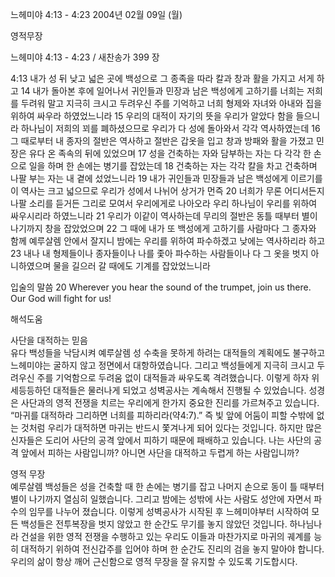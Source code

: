 느헤미야 4:13 - 4:23 
2004년 02월 09일 (월)

영적무장



느헤미야 4:13 - 4:23 / 새찬송가 399 장


4:13 내가 성 뒤 낮고 넓은 곳에 백성으로 그 종족을 따라 칼과 창과 활을 가지고 서게 하고 14 내가 돌아본 후에 일어나서 귀인들과 민장과 남은 백성에게 고하기를 너희는 저희를 두려워 말고 지극히 크시고 두려우신 주를 기억하고 너희 형제와 자녀와 아내와 집을 위하여 싸우라 하였었느니라 15 우리의 대적이 자기의 뜻을 우리가 알았다 함을 들으니라 하나님이 저희의 꾀를 폐하셨으므로 우리가 다 성에 돌아와서 각각 역사하였는데 16 그 때로부터 내 종자의 절반은 역사하고 절반은 갑옷을 입고 창과 방패와 활을 가졌고 민장은 유다 온 족속의 뒤에 있었으며 17 성을 건축하는 자와 담부하는 자는 다 각각 한 손으로 일을 하며 한 손에는 병기를 잡았는데 18 건축하는 자는 각각 칼을 차고 건축하며 나팔 부는 자는 내 곁에 섰었느니라 19 내가 귀인들과 민장들과 남은 백성에게 이르기를 이 역사는 크고 넓으므로 우리가 성에서 나뉘어 상거가 먼즉 20 너희가 무론 어디서든지 나팔 소리를 듣거든 그리로 모여서 우리에게로 나아오라 우리 하나님이 우리를 위하여 싸우시리라 하였느니라 21 우리가 이같이 역사하는데 무리의 절반은 동틀 때부터 별이 나기까지 창을 잡았었으며 22 그 때에 내가 또 백성에게 고하기를 사람마다 그 종자와 함께 예루살렘 안에서 잘지니 밤에는 우리를 위하여 파수하겠고 낮에는 역사하리라 하고 23 내나 내 형제들이나 종자들이나 나를 좇아 파수하는 사람들이나 다 그 옷을 벗지 아니하였으며 물을 길으러 갈 때에도 기계를 잡았었느니라 

입술의 말씀 
20 Wherever you hear the sound of the trumpet, join us there. Our God will fight for us!

해석도움





사단을 대적하는 믿음  
유다 백성들을 낙담시켜 예루살렘 성 수축을 못하게 하려는 대적들의 계획에도 불구하고 느헤미야는 굴하지 않고 정면에서 대항하였습니다. 그리고 백성들에게 지극히 크시고 두려우신 주를 기억함으로 두려움 없이 대적들과 싸우도록 격려했습니다. 이렇게 하자 위세등등하던 대적들은 물러나게 되었고 성벽공사는 계속해서 진행될 수 있었습니다. 성경은 사단과의 영적 전쟁을 치르는 우리에게 한가지 중요한 진리를 가르쳐주고 있습니다. “마귀를 대적하라 그리하면 너희를 피하리라(약4:7).” 즉 빛 앞에 어둠이 피할 수밖에 없는 것처럼 우리가 대적하면 마귀는 반드시 쫓겨나게 되어 있다는 것입니다. 하지만 많은 신자들은 도리어 사단의 공격 앞에서 피하기 때문에 패배하고 있습니다. 나는 사단의 공격 앞에서 피하는 사람입니까? 아니면 사단을 대적하고 두렵게 하는 사람입니까?  

영적 무장  
예루살렘 백성들은 성을 건축할 때 한 손에는 병기를 잡고 나머지 손으로 동이 틀 때부터 별이 나기까지 열심히 일했습니다. 그리고 밤에는 성밖에 사는 사람도 성안에 자면서 파수의 임무를 나누어 졌습니다. 이렇게 성벽공사가 시작된 후 느헤미야부터 시작하여 모든 백성들은 전투복장을 벗지 않았고 한 순간도 무기를 놓지 않았던 것입니다. 하나님나라 건설을 위한 영적 전쟁을 수행하고 있는 우리도 이들과 마찬가지로 마귀의 궤계를 능히 대적하기 위하여 전신갑주를 입어야 하며 한 순간도 진리의 검을 놓지 말아야 합니다. 우리의 삶이 항상 깨어 근신함으로 영적 무장을 잘 유지할 수 있도록 기도합시다.
